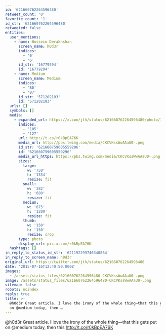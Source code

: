 ```yaml
---
id: '621660762264596480'
retweet_count: '0'
favorite_count: '1'
id_str: '621660762264596480'
retweeted: false
entities:
  user_mentions:
    - name: Hossein Derakhshan
      screen_name: h0d3r
      indices:
        - '0'
        - '6'
      id_str: '16779204'
      id: '16779204'
    - name: Medium
      screen_name: Medium
      indices:
        - '80'
        - '87'
      id_str: '571202103'
      id: '571202103'
  urls: []
  symbols: []
  media:
    - expanded_url: https://x.com/jth/status/621660762264596480/photo/1
      indices:
        - '105'
        - '127'
      url: http://t.co/r0kBpEA76K
      media_url: http://pbs.twimg.com/media/CKCVKssWwAAaU0-.png
      id_str: '621660759605559296'
      id: '621660759605559296'
      media_url_https: https://pbs.twimg.com/media/CKCVKssWwAAaU0-.png
      sizes:
        large:
          w: '750'
          h: '1334'
          resize: fit
        small:
          w: '382'
          h: '680'
          resize: fit
        medium:
          w: '675'
          h: '1200'
          resize: fit
        thumb:
          w: '150'
          h: '150'
          resize: crop
      type: photo
      display_url: pic.x.com/r0kBpEA76K
  hashtags: []
in_reply_to_status_id_str: '621192299746340864'
in_reply_to_screen_name: h0d3r
original_url: https://twitter.com/jth/status/621660762264596480
date: '2015-07-16T12:40:50.000Z'
images:
  - /assets/status_files/621660762264596480-CKCVKssWwAAaU0-.png
image: /assets/status_files/621660762264596480-CKCVKssWwAAaU0-.png
sitemap: false
robots: noindex
reply: true
title: >-
  @h0d3r Great article. I love the irony of the whole thing—that this gets put
  on @medium today, then …
---
```


@h0d3r Great article. I love the irony of the whole thing—that this gets put on @medium today, then this http://t.co/r0kBpEA76K